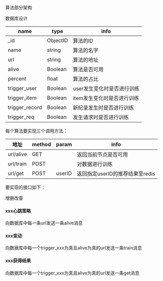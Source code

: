 算法部分架构

数据库设计 

| name | type     | info |
| ---- | -------- | ---- |
| _id  | ObjectID | 算法的ID |
| name | string | 算法的名字 |
| url | string | 算法的地址 |
| alive | Boolean | 算法是否可用 |
| percent | float | 算法的占比 |
| trigger_user | Boolean | user发生变化时是否进行训练 |
| trigger_item | Boolean | item发生变化时是否进行训练 |
| trigger_record | Boolean | 新纪录发生时是否进行训练 |
| trigger_req | Boolean | 发生请求时是否进行训练 |

每个算法要实现三个调用方法：

| 地址      | method | param  | info                            |
| --------- | ------ | ------ | ------------------------------- |
| url/alive | GET    |        | 返回当前节点是否可用            |
| url/train | POST   |        | 对数据进行训练                  |
| url/get   | POST   | userID | 返回指定userID的推荐结果至redis |

要实现的接口如下：

增删改查



#### xxx心跳策略

向数据库中每一条url发送一条alive消息

#### xxx变动

向数据库中每一个trigger_xxx为真且alive为真的url发送一条train消息

#### xxx获得结果

向数据库中每一个trigger_xxx为真且alive为真的url发送一条get消息

